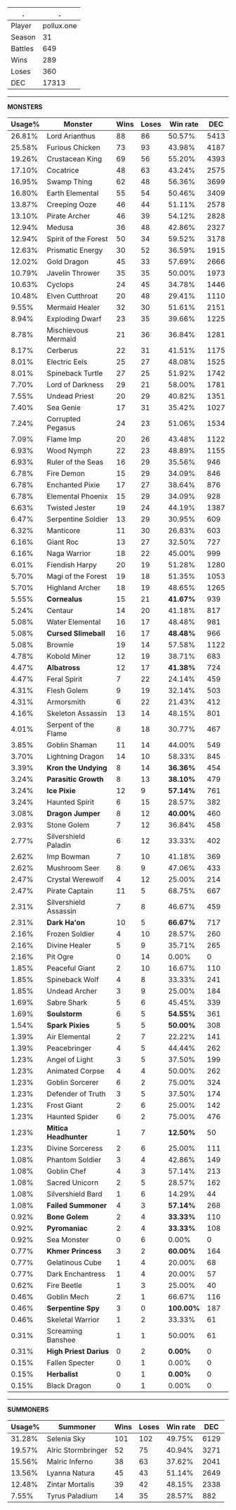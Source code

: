 .|.
|-|-
Player|pollux.one
Season|31
Battles|649
Wins|289
Loses|360
DEC|17313

---
**MONSTERS**

Usage%|Monster|Wins|Loses|Win rate|DEC|
-|-|-|-|-|-|
26.81%|Lord Arianthus|88|86|50.57%|5413|
25.58%|Furious Chicken|73|93|43.98%|4187|
19.26%|Crustacean King|69|56|55.20%|4393|
17.10%|Cocatrice|48|63|43.24%|2575|
16.95%|Swamp Thing|62|48|56.36%|3699|
16.80%|Earth Elemental|55|54|50.46%|3409|
13.87%|Creeping Ooze|46|44|51.11%|2578|
13.10%|Pirate Archer|46|39|54.12%|2828|
12.94%|Medusa|36|48|42.86%|2327|
12.94%|Spirit of the Forest|50|34|59.52%|3178|
12.63%|Prismatic Energy|30|52|36.59%|1915|
12.02%|Gold Dragon|45|33|57.69%|2666|
10.79%|Javelin Thrower|35|35|50.00%|1973|
10.63%|Cyclops|24|45|34.78%|1446|
10.48%|Elven Cutthroat|20|48|29.41%|1110|
9.55%|Mermaid Healer|32|30|51.61%|2151|
8.94%|Exploding Dwarf|23|35|39.66%|1225|
8.78%|Mischievous Mermaid|21|36|36.84%|1281|
8.17%|Cerberus|22|31|41.51%|1175|
8.01%|Electric Eels|25|27|48.08%|1525|
8.01%|Spineback Turtle|27|25|51.92%|1742|
7.70%|Lord of Darkness|29|21|58.00%|1781|
7.55%|Undead Priest|20|29|40.82%|1351|
7.40%|Sea Genie|17|31|35.42%|1027|
7.24%|Corrupted Pegasus|24|23|51.06%|1534|
7.09%|Flame Imp|20|26|43.48%|1122|
6.93%|Wood Nymph|22|23|48.89%|1155|
6.93%|Ruler of the Seas|16|29|35.56%|946|
6.78%|Fire Demon|15|29|34.09%|846|
6.78%|Enchanted Pixie|17|27|38.64%|876|
6.78%|Elemental Phoenix|15|29|34.09%|928|
6.63%|Twisted Jester|19|24|44.19%|1387|
6.47%|Serpentine Soldier|13|29|30.95%|609|
6.32%|Manticore|11|30|26.83%|603|
6.16%|Giant Roc|13|27|32.50%|727|
6.16%|Naga Warrior|18|22|45.00%|999|
6.01%|Fiendish Harpy|20|19|51.28%|1280|
5.70%|Magi of the Forest|19|18|51.35%|1053|
5.70%|Highland Archer|18|19|48.65%|1265|
5.55%|**Cornealus**|15|21|**41.67%**|939|
5.24%|Centaur|14|20|41.18%|817|
5.08%|Water Elemental|16|17|48.48%|981|
5.08%|**Cursed Slimeball**|16|17|**48.48%**|966|
5.08%|Brownie|19|14|57.58%|1122|
4.78%|Kobold Miner|12|19|38.71%|683|
4.47%|**Albatross**|12|17|**41.38%**|724|
4.47%|Feral Spirit|7|22|24.14%|459|
4.31%|Flesh Golem|9|19|32.14%|503|
4.31%|Armorsmith|6|22|21.43%|412|
4.16%|Skeleton Assassin|13|14|48.15%|801|
4.01%|Serpent of the Flame|8|18|30.77%|467|
3.85%|Goblin Shaman|11|14|44.00%|549|
3.70%|Lightning Dragon|14|10|58.33%|845|
3.39%|**Kron the Undying**|8|14|**36.36%**|454|
3.24%|**Parasitic Growth**|8|13|**38.10%**|479|
3.24%|**Ice Pixie**|12|9|**57.14%**|761|
3.24%|Haunted Spirit|6|15|28.57%|382|
3.08%|**Dragon Jumper**|8|12|**40.00%**|460|
2.93%|Stone Golem|7|12|36.84%|458|
2.77%|Silvershield Paladin|6|12|33.33%|402|
2.62%|Imp Bowman|7|10|41.18%|369|
2.62%|Mushroom Seer|8|9|47.06%|433|
2.47%|Crystal Werewolf|4|12|25.00%|214|
2.47%|Pirate Captain|11|5|68.75%|667|
2.31%|Silvershield Assassin|7|8|46.67%|459|
2.31%|**Dark Ha'on**|10|5|**66.67%**|717|
2.16%|Frozen Soldier|4|10|28.57%|260|
2.16%|Divine Healer|5|9|35.71%|265|
2.16%|Pit Ogre|0|14|0.00%|0|
1.85%|Peaceful Giant|2|10|16.67%|110|
1.85%|Spineback Wolf|4|8|33.33%|241|
1.85%|Undead Archer|3|9|25.00%|184|
1.69%|Sabre Shark|5|6|45.45%|339|
1.69%|**Soulstorm**|6|5|**54.55%**|361|
1.54%|**Spark Pixies**|5|5|**50.00%**|308|
1.39%|Air Elemental|2|7|22.22%|141|
1.39%|Peacebringer|4|5|44.44%|262|
1.23%|Angel of Light|3|5|37.50%|199|
1.23%|Animated Corpse|4|4|50.00%|262|
1.23%|Goblin Sorcerer|6|2|75.00%|324|
1.23%|Defender of Truth|3|5|37.50%|174|
1.23%|Frost Giant|2|6|25.00%|142|
1.23%|Haunted Spider|6|2|75.00%|476|
1.23%|**Mitica Headhunter**|1|7|**12.50%**|50|
1.23%|Divine Sorceress|2|6|25.00%|111|
1.08%|Phantom Soldier|3|4|42.86%|149|
1.08%|Goblin Chef|4|3|57.14%|213|
1.08%|Sacred Unicorn|2|5|28.57%|162|
1.08%|Silvershield Bard|1|6|14.29%|44|
1.08%|**Failed Summoner**|4|3|**57.14%**|268|
0.92%|**Bone Golem**|2|4|**33.33%**|110|
0.92%|**Pyromaniac**|2|4|**33.33%**|108|
0.92%|Sea Monster|0|6|0.00%|0|
0.77%|**Khmer Princess**|3|2|**60.00%**|164|
0.77%|Gelatinous Cube|1|4|20.00%|68|
0.77%|Dark Enchantress|1|4|20.00%|57|
0.62%|Fire Beetle|1|3|25.00%|40|
0.46%|Goblin Mech|2|1|66.67%|116|
0.46%|**Serpentine Spy**|3|0|**100.00%**|187|
0.46%|Skeletal Warrior|1|2|33.33%|61|
0.31%|Screaming Banshee|1|1|50.00%|61|
0.31%|**High Priest Darius**|0|2|**0.00%**|0|
0.15%|Fallen Specter|0|1|0.00%|0|
0.15%|**Herbalist**|0|1|**0.00%**|0|
0.15%|Black Dragon|0|1|0.00%|0|

---
**SUMMONERS**

Usage%|Summoner|Wins|Loses|Win rate|DEC|
-|-|-|-|-|-|
31.28%|Selenia Sky|101|102|49.75%|6129|
19.57%|Alric Stormbringer|52|75|40.94%|3271|
15.56%|Malric Inferno|38|63|37.62%|2041|
13.56%|Lyanna Natura|45|43|51.14%|2649|
12.48%|Zintar Mortalis|39|42|48.15%|2338|
7.55%|Tyrus Paladium|14|35|28.57%|882|
